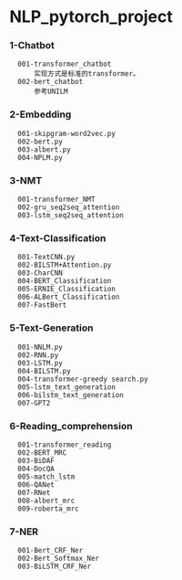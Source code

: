 # NLP_pytorch_project

### 1-Chatbot
      001-transformer_chatbot
          实现方式是标准的transformer。
      002-bert_chatbot
          参考UNILM

### 2-Embedding
      001-skipgram-word2vec.py
      002-bert.py
      003-albert.py	
      004-NPLM.py

### 3-NMT
      001-transformer_NMT
      002-gru_seq2seq_attention
      003-lstm_seq2seq_attention

### 4-Text-Classification
      001-TextCNN.py
      002-BILSTM+Attention.py
      003-CharCNN
      004-BERT_Classification
      005-ERNIE_Classification
      006-ALBert_Classification
      007-FastBert
      
### 5-Text-Generation
      001-NNLM.py	
      002-RNN.py	
      003-LSTM.py	
      004-BILSTM.py	
      004-transformer-greedy search.py
      005-lstm_text_generation	
      006-bilstm_text_generation
      007-GPT2    
      
### 6-Reading_comprehension
      001-transformer_reading
      002-BERT_MRC
      003-BiDAF
      004-DocQA
      005-match_lstm
      006-QANet
      007-RNet
      008-albert_mrc
      009-roberta_mrc
      
### 7-NER
      001-Bert_CRF_Ner
      002-Bert_Softmax_Ner
      003-BiLSTM_CRF_Ner
      

